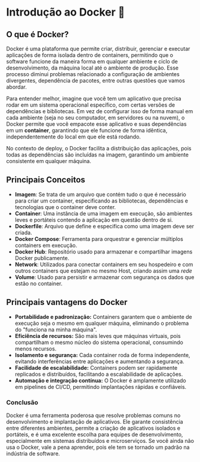 # Introdução ao Docker 🐳

## O que é Docker?
Docker é uma plataforma que permite criar, distribuir, gerenciar e executar aplicações de forma isolada dentro de containers, permitindo que o software funcione da maneira forma em qualquer ambiente e ciclo de desenvolvimento, da máquina local até o ambiente de produção. Esse processo diminui problemas relacionado a configuração de ambientes divergentes, dependência de pacotes, entre outras questões que vamos abordar.

Para entender melhor, imagine que você tem um aplicativo que precisa rodar em um sistema operacional específico, com certas versões de dependências e bibliotecas. Em vez de configurar isso de forma manual em cada ambiente (seja no seu computador, em servidores ou na nuvem), o Docker permite que você empacote esse aplicativo e suas dependências em um **container**, garantindo que ele funcione de forma idêntica, independentemente do local em que ele está rodando. 

No contexto de deploy, o Docker facilita a distribuição das aplicações, pois todas as dependências são incluídas na imagem, garantindo um ambiente consistente em qualquer máquina.

## Principais Conceitos
- **Imagem**: Se trata de um arquivo que contém tudo o que é necessário para criar um container, especificando as bibliotecas, dependências e tecnologias que o container deve conter.
- **Container**: Uma instância de uma imagem em execução, são ambientes leves e portáteis contendo a aplicação em questão dentro de si.
- **Dockerfile**: Arquivo que define e especifica como uma imagem deve ser criada.
- **Docker Compose**: Ferramenta para orquestrar e gerenciar múltiplos containers em execução.
- **Docker Hub**: Repositório usado para armazenar e compartilhar imagens Docker publicamente.
- **Network**: Utilizados para conectar containers em seu hospedeiro e com outros containers que estejam no mesmo Host, criando assim uma _rede_
- **Volume**: Usado para persistir e armazenar com segurança os dados que estão no container.

## Principais vantagens do Docker
- **Portabilidade e padronização:** Containers garantem que o ambiente de execução seja o mesmo em qualquer máquina, eliminando o problema do "funciona na minha máquina".
- **Eficiência de recursos:** São mais leves que máquinas virtuais, pois compartilham o mesmo núcleo do sistema operacional, consumindo menos recursos.
- **Isolamento e segurança:** Cada container roda de forma independente, evitando interferências entre aplicações e aumentando a segurança.
- **Facilidade de escalabilidade:** Containers podem ser rapidamente replicados e distribuídos, facilitando a escalabilidade de aplicações.
- **Automação e integração contínua:** O Docker é amplamente utilizado em pipelines de CI/CD, permitindo implantações rápidas e confiáveis.

### **Conclusão**
Docker é uma ferramenta poderosa que resolve problemas comuns no desenvolvimento e implantação de aplicativos. Ele garante consistência entre diferentes ambientes, permite a criação de aplicativos isolados e portáteis, e é uma excelente escolha para equipes de desenvolvimento, especialmente em sistemas distribuídos e microserviços. Se você ainda não usa o Docker, vale a pena aprender, pois ele tem se tornado um padrão na indústria de software.